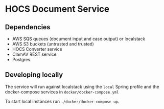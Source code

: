 # HOCS Document Service

## Dependencies
 - AWS SQS queues (document input and case output) or localstack
 - AWS S3 buckets (untrusted and trusted)
 - HOCS Converter service 
 - ClamAV REST service
 - Postgres 
 
 ## Developing locally
 
 The service will run against localstack using the `local` Spring profile and the docker-compose services in `docker/docker-compose.yml`
 
   
 To start local instances run `./docker/docker-compose up`.
 
 
